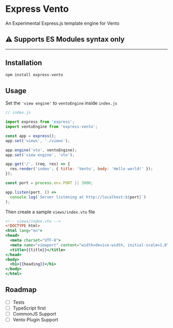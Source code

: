 # Express Vento

An Experimental Express.js template engine for Vento

## :warning: Supports ES Modules syntax only

---

## Installation

```sh
npm install express-vento
```

## Usage

Set the `'view engine'` to `ventoEngine` inside `index.js`

```js
// index.js

import express from 'express';
import ventoEngine from 'express-vento';

const app = express();
app.set('views', './views');

app.engine('vto', ventoEngine);
app.set('view engine', 'vto'); 

app.get('/', (req, res) => {
  res.render('index', { title: 'Vento', body: 'Hello world!' });
});

const port = process.env.PORT || 3000;

app.listen(port, () =>
  console.log(`Server listening at http://localhost:${port}`)
);

```

Then create a sample `views/index.vto` file

```handlebars
<!-- views/index.vto -->
<!DOCTYPE html>
<html lang="en">
<head>
  <meta charset="UTF-8">
  <meta name="viewport" content="width=device-width, initial-scale=1.0">
  <title>{{title}}</title>
</head>
<body>
  <h1>{{heading}}</h1>
</body>
</html>
```

## Roadmap

- [ ] Tests
- [ ] TypeScript first
- [ ] CommonJS Support
- [ ] Vento Plugin Support